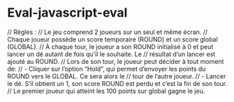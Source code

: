 # Eval-javascript-eval

// Règles :
// Le jeu comprend 2 joueurs sur un seul et même écran.
// Chaque joueur possède un score temporaire (ROUND) et un score global (GLOBAL).
// À chaque tour, le joueur a son ROUND initialisé à 0 et peut lancer un dé autant de fois qu'il le souhaite. Le
// résultat d’un lancer est ajouté au ROUND.
// Lors de son tour, le joueur peut décider à tout moment de:
// - Cliquer sur l’option “Hold”, qui permet d’envoyer les points du ROUND vers le GLOBAL. Ce sera alors le
// tour de l’autre joueur.
// - Lancer le dé. S’il obtient un 1, son score ROUND est perdu et c’est la fin de son tour.
// Le premier joueur qui atteint les 100 points sur global gagne le jeu.
